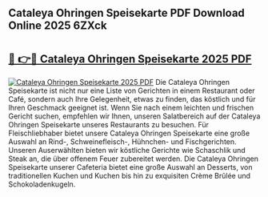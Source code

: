 ## Cataleya Ohringen Speisekarte PDF Download Online 2025 6ZXck

# <h2><a href="http://gc622c.nevu.top/?p=Cataleya+Ohringen+Speisekarte">🔗 👉🔴 Cataleya Ohringen Speisekarte 2025 PDF</a></h2>

[![Cataleya Ohringen Speisekarte 2025 PDF](https://i.imgur.com/dBaPXMq.png)](http://gc622c.nevu.top/?p=Cataleya+Ohringen+Speisekarte)
Die Cataleya Ohringen Speisekarte ist nicht nur eine Liste von Gerichten in einem Restaurant oder Café, sondern auch Ihre Gelegenheit, etwas zu finden, das köstlich und für Ihren Geschmack geeignet ist. Wenn Sie nach einem leichten und frischen Gericht suchen, empfehlen wir Ihnen, unseren Salatbereich auf der Cataleya Ohringen Speisekarte unseres Restaurants zu besuchen. Für Fleischliebhaber bietet unsere Cataleya Ohringen Speisekarte eine große Auswahl an Rind-, Schweinefleisch-, Hühnchen- und Fischgerichten. Unseren Auserwählten bieten wir köstliche Gerichte wie Schaschlik und Steak an, die über offenem Feuer zubereitet werden. Die Cataleya Ohringen Speisekarte unserer Cafeteria bietet eine große Auswahl an Desserts, von traditionellen Kuchen und Kuchen bis hin zu exquisiten Crème Brûlée und Schokoladenkugeln.
